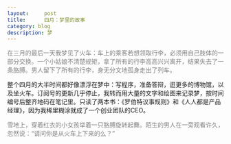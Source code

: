 ```yaml
---
layout:     post
title:      四月：梦里的故事
category: blog
description: 梦
---
```

<span style="color:grey">
在三月的最后一天我梦见了火车：车上的乘客若想领取行李，必须用自己肢体的一部分交换。一个小姑娘不清楚规矩，拿了所有的行李高高兴兴离开，结果失去了一条胳膊。男人留下了所有的行李，身无分文地孤身走出了列车。
</span>



整个四月的大半时间都好像漂浮在梦中：写程序，准备答辩，逛更多的博物馆，以及坐火车。订阅号的更新几乎停止，我转而用大量的文字和绘图来记录梦，按时间编号后整齐地码在笔记里。只读了两本书：《罗伯特议事规则》和《人人都是产品经理》，因为我稀里糊涂就成了一个创业团队的CEO。



<span style="color:grey">
雪地上，穿着红衣的小女孩举着一只胳膊旋转起舞。陌生的男人在一旁观看许久，忽然说：“请问你是从火车上下来的么？”
</span>
